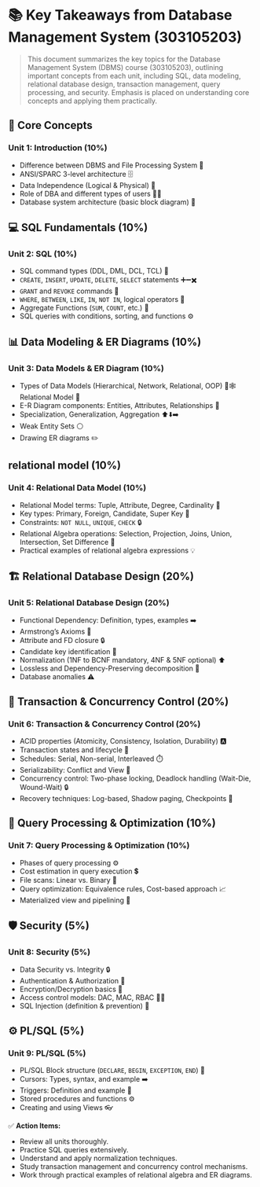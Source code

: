 # 📚 Key Takeaways from Database Management System (303105203)

> This document summarizes the key topics for the Database Management System (DBMS) course (303105203), outlining important concepts from each unit, including SQL, data modeling, relational database design, transaction management, query processing, and security.  Emphasis is placed on understanding core concepts and applying them practically.

## 🧠 Core Concepts 

### Unit 1: Introduction (10%) 
*   Difference between DBMS and File Processing System 🤔
*   ANSI/SPARC 3-level architecture 🗄️
*   Data Independence (Logical & Physical) 🔄
*   Role of DBA and different types of users 🧑‍💼
*   Database system architecture (basic block diagram) 🧱

## 💻 SQL Fundamentals (10%)

### Unit 2: SQL (10%)
*   SQL command types (DDL, DML, DCL, TCL) 📝
*   `CREATE`, `INSERT`, `UPDATE`, `DELETE`, `SELECT` statements ➕➖✖️
*   `GRANT` and `REVOKE` commands 🔑
*   `WHERE`, `BETWEEN`, `LIKE`, `IN`, `NOT IN`, logical operators  🔎
*   Aggregate Functions (`SUM`, `COUNT`, etc.) 🧮
*   SQL queries with conditions, sorting, and functions ⚙️

## 📊 Data Modeling & ER Diagrams (10%)

### Unit 3: Data Models & ER Diagram (10%)
*   Types of Data Models (Hierarchical, Network, Relational, OOP) 🌳🕸️Relational Model 🧱
*   E-R Diagram components: Entities, Attributes, Relationships 🔗
*   Specialization, Generalization, Aggregation ⬆️⬇️➡️
*   Weak Entity Sets ⚪
*   Drawing ER diagrams ✏️

##  relational model (10%)

### Unit 4: Relational Data Model (10%)
*   Relational Model terms: Tuple, Attribute, Degree, Cardinality 🔢
*   Key types: Primary, Foreign, Candidate, Super Key 🔑
*   Constraints: `NOT NULL`, `UNIQUE`, `CHECK` 🔒
*   Relational Algebra operations: Selection, Projection, Joins, Union, Intersection, Set Difference 🧮
*   Practical examples of relational algebra expressions 💡

## 🏗️ Relational Database Design (20%)

### Unit 5: Relational Database Design (20%)
*   Functional Dependency: Definition, types, examples ➡️
*   Armstrong’s Axioms 🧮
*   Attribute and FD closure 🔒
*   Candidate key identification 🔑
*   Normalization (1NF to BCNF mandatory, 4NF & 5NF optional) ⬆️
*   Lossless and Dependency-Preserving decomposition 🔄
*   Database anomalies ⚠️


## 🔄 Transaction & Concurrency Control (20%)

### Unit 6: Transaction & Concurrency Control (20%)
*   ACID properties (Atomicity, Consistency, Isolation, Durability) 🅰️
*   Transaction states and lifecycle 🔄
*   Schedules: Serial, Non-serial, Interleaved ⏱️
*   Serializability: Conflict and View 🔄
*   Concurrency control: Two-phase locking, Deadlock handling (Wait-Die, Wound-Wait) 🔒
*   Recovery techniques: Log-based, Shadow paging, Checkpoints 💾


## 🚀 Query Processing & Optimization (10%)

### Unit 7: Query Processing & Optimization (10%)
*   Phases of query processing ⚙️
*   Cost estimation in query execution 💲
*   File scans: Linear vs. Binary 🔎
*   Query optimization: Equivalence rules, Cost-based approach 📈
*   Materialized view and pipelining 🚄


## 🛡️ Security (5%)

### Unit 8: Security (5%)
*   Data Security vs. Integrity 🔒
*   Authentication & Authorization 🔑
*   Encryption/Decryption basics 🔐
*   Access control models: DAC, MAC, RBAC 👮‍♂️
*   SQL Injection (definition & prevention) 💉


## ⚙️ PL/SQL (5%)

### Unit 9: PL/SQL (5%)
*   PL/SQL Block structure (`DECLARE`, `BEGIN`, `EXCEPTION`, `END`) 🧱
*   Cursors: Types, syntax, and example ➡️
*   Triggers: Definition and example 🔔
*   Stored procedures and functions ⚙️
*   Creating and using Views 👓


✅ **Action Items:**

*   Review all units thoroughly.
*   Practice SQL queries extensively.
*   Understand and apply normalization techniques.
*   Study transaction management and concurrency control mechanisms.
*   Work through practical examples of relational algebra and ER diagrams.


